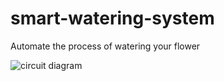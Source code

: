 # smart-watering-system

Automate the process of watering your flower

![circuit diagram](https://user-images.githubusercontent.com/65239245/185797693-7a724a13-d6d0-490f-876e-09ca4026632a.png)
